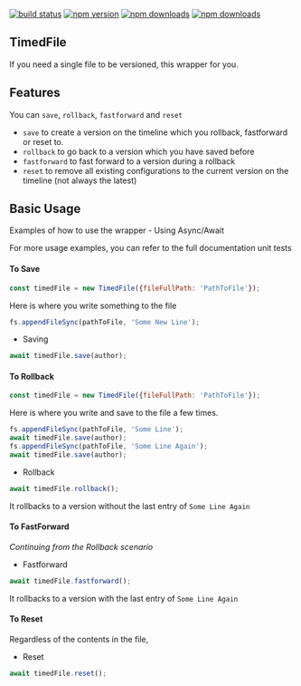 [![build status](https://img.shields.io/travis/chunkiat82/timedfile/master.svg?style=flat-square)](https://travis-ci.org/chunkiat82/timedfile)
[![npm version](https://img.shields.io/npm/v/timedfile.svg?style=flat-square)](https://www.npmjs.com/package/timedfile)
[![npm downloads](https://img.shields.io/npm/dm/timedfile.svg?style=flat-square)](https://www.npmjs.com/package/timedfile)
[![npm downloads](https://img.shields.io/coveralls/chunkiat82/timedfile/master.svg?style=flat-square)](https://coveralls.io/github/chunkiat82/timedfile)
## TimedFile

If you need a single file to be versioned, this wrapper for you.

## Features

You can `save`, `rollback`, `fastforward` and `reset`

* `save` to create a version on the timeline which you rollback, fastforward or reset to.
* `rollback` to go back to a version which you have saved before
* `fastforward` to fast forward to a version during a rollback
* `reset` to remove all existing configurations to the current version on the timeline (not always the latest)

## Basic Usage

Examples of how to use the wrapper - Using Async/Await

For more usage examples, you can refer to the full documentation unit tests

#### To Save
```js
const timedFile = new TimedFile({fileFullPath: 'PathToFile'});
```
Here is where you write something to the file 
```js
fs.appendFileSync(pathToFile, 'Some New Line');
```
* Saving

```js
await timedFile.save(author);
```

#### To Rollback

```js
const timedFile = new TimedFile({fileFullPath: 'PathToFile'});
```
Here is where you write and save to the file a few times.

```js
fs.appendFileSync(pathToFile, 'Some Line');
await timedFile.save(author);
fs.appendFileSync(pathToFile, 'Some Line Again');
await timedFile.save(author);
```
* Rollback

```js
await timedFile.rollback();
```
It rollbacks to a version without the last entry of `Some Line Again`

#### To FastForward

*Continuing from the Rollback scenario*

* Fastforward 

```js
await timedFile.fastforward();
```
It rollbacks to a version with the last entry of `Some Line Again`

#### To Reset

Regardless of the contents in the file, 

* Reset

```js
await timedFile.reset();
```










